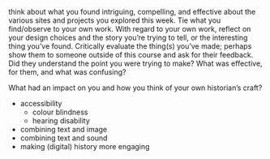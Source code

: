 think about what you found intriguing, compelling, and effective about the various sites and projects 
you explored this week. Tie what you find/observe to your own work. With regard to your own work, 
reflect on your design choices and the story you’re trying to tell, or the interesting thing you’ve found. 
Critically evaluate the thing(s) you’ve made; perhaps show them to someone outside of this course and ask 
for their feedback. Did they understand the point you were trying to make? What was effective, for them, 
and what was confusing?

What had an impact on you and how you think of your own historian’s craft?

- accessibility
  - colour blindness
  - hearing disability
- combining text and image
- combining text and sound
- making (digital) history more engaging 
